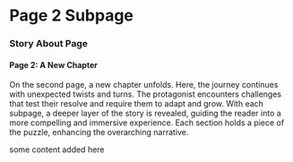 # Page 2 Subpage

### Story About Page

#### Page 2: A New Chapter

On the second page, a new chapter unfolds. Here, the journey continues with unexpected twists and turns. The protagonist encounters challenges that test their resolve and require them to adapt and grow. With each subpage, a deeper layer of the story is revealed, guiding the reader into a more compelling and immersive experience. Each section holds a piece of the puzzle, enhancing the overarching narrative.



some content added here
